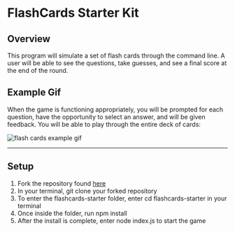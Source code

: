 # FlashCards Starter Kit

## Overview

This program will simulate a set of flash cards through the command line. A user will be able to see the questions, take guesses, and see a final score at the end of the round.

## Example Gif

When the game is functioning appropriately, you will be prompted for each question, have the opportunity to select an answer, and will be given feedback. You will be able to play through the entire deck of cards:

![flash cards example gif](https://media.giphy.com/media/1zkb1q58eTiTH6D7wc/giphy.gif)

---

## Setup

1. Fork the repository found [here](https://github.com/SamuelColeman/flashcards-starter)
2. In your terminal, git clone your forked repository
3. To enter the flashcards-starter folder, enter cd flashcards-starter in your terminal 
4. Once inside the folder, run npm install 
5. After the install is complete, enter node index.js to start the game
